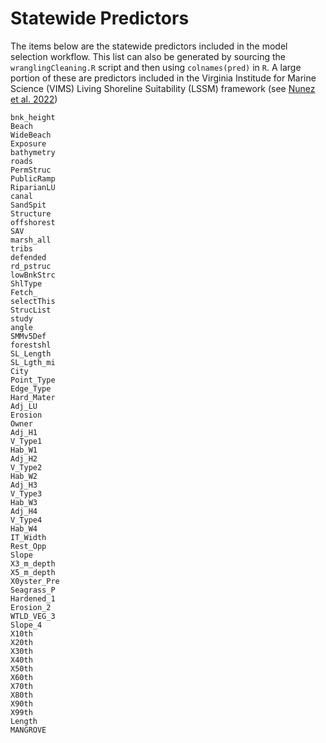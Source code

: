 # Statewide Predictors

The items below are the statewide predictors included in the model selection workflow. This list can also be generated by sourcing the `wranglingCleaning.R` script and then using `colnames(pred)` in `R`. A large portion of these are predictors included in the Virginia Institude for Marine Science (VIMS) Living Shoreline Suitability (LSSM) framework (see [Nunez et al. 2022](https://doi.org/10.1016/j.ecoleng.2022.106617))

```{shell, echo=FALSE}
bnk_height
Beach
WideBeach
Exposure
bathymetry
roads
PermStruc
PublicRamp
RiparianLU
canal
SandSpit
Structure
offshorest
SAV
marsh_all
tribs
defended
rd_pstruc
lowBnkStrc
ShlType
Fetch_
selectThis
StrucList
study
angle
SMMv5Def
forestshl
SL_Length
SL_Lgth_mi
City
Point_Type
Edge_Type
Hard_Mater
Adj_LU
Erosion
Owner
Adj_H1
V_Type1
Hab_W1
Adj_H2
V_Type2
Hab_W2
Adj_H3
V_Type3
Hab_W3
Adj_H4
V_Type4
Hab_W4
IT_Width
Rest_Opp
Slope
X3_m_depth
X5_m_depth
X0yster_Pre
Seagrass_P
Hardened_1
Erosion_2
WTLD_VEG_3
Slope_4
X10th
X20th
X30th
X40th
X50th
X60th
X70th
X80th
X90th
X99th
Length
MANGROVE
```
